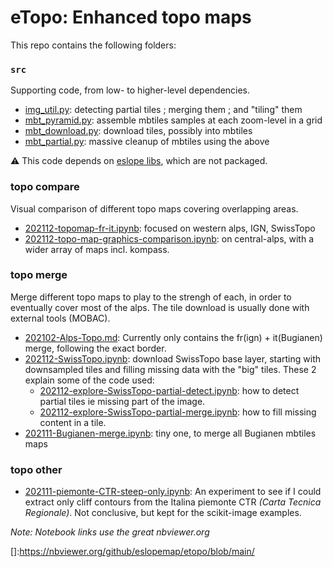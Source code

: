 # eTopo: Enhanced topo maps

This repo contains the following folders:


### `src`

Supporting code, from low- to higher-level dependencies.

* [img_util.py](src/img_util.py): detecting partial tiles ; merging them ; and "tiling" them
* [mbt_pyramid.py](src/mbt_pyramid.py): assemble mbtiles samples at each zoom-level in a grid
* [mbt_download.py](src/mbt_download.py): download tiles, possibly into mbtiles
* [mbt_partial.py](src/mbt_partial.py): massive cleanup of mbtiles using the above

⚠️ This code depends on [eslope libs], which are not packaged.


### topo compare

Visual comparison of different topo maps covering overlapping areas.

* [202112-topomap-fr-it.ipynb]: focused on western alps, IGN, SwissTopo
* [202112-topo-map-graphics-comparison.ipynb]: on central-alps, with a wider array of maps incl. kompass.


### topo merge

Merge different topo maps to play to the strengh of each, in order to eventually cover most of the alps.
The tile download is usually done with external tools (MOBAC).

<!-- * [202012-Offline-SwissTopo.md] -->
* [202102-Alps-Topo.md]: Currently only contains the fr(ign) + it(Bugianen) merge, following the exact border.
* [202112-SwissTopo.ipynb]: download SwissTopo base layer, starting with downsampled tiles and filling missing data with the "big" tiles. These 2 explain some of the code used:
  + [202112-explore-SwissTopo-partial-detect.ipynb]: how to detect partial tiles ie missing part of the image.
  + [202112-explore-SwissTopo-partial-merge.ipynb]: how to fill missing content in a tile.
* [202111-Bugianen-merge.ipynb]: tiny one, to merge all Bugianen mbtiles maps


### topo other

* [202111-piemonte-CTR-steep-only.ipynb]: An experiment to see if I could extract only cliff contours from the Italina piemonte CTR _(Carta Tecnica Regionale)_. Not conclusive, but kept for the scikit-image examples.


_Note: Notebook links use the great nbviewer.org_

<!-- Links: -->
[eslope libs]:https://github.com/eslopemap/eslope/tree/main/development/src
[202112-topomap-fr-it.ipynb]:https://nbviewer.org/github/eslopemap/etopo/blob/main/topo_compare/202112-topomap-fr-it.ipynb
[202112-topo-map-graphics-comparison.ipynb]:https://nbviewer.org/github/eslopemap/etopo/blob/main/topo_compare/202112-topo-map-graphics-comparison.ipynb
[202012-Offline-SwissTopo.md]:topo_download/202012-Offline-SwissTopo.md
[202111-Bugianen-merge.ipynb]:https://nbviewer.org/github/eslopemap/etopo/blob/main/topo_download/202111-Bugianen-merge.ipynb
[202112-SwissTopo.ipynb]:https://nbviewer.org/github/eslopemap/etopo/blob/main/topo_download/202112-SwissTopo.ipynb
[202102-Alps-Topo.md]:https://nbviewer.org/github/eslopemap/etopo/blob/main/
[202112-explore-SwissTopo-partial-detect.ipynb]:https://nbviewer.org/github/eslopemap/etopo/blob/main/topo_merge/202112-explore-SwissTopo-partial-detect.ipynb
[202112-explore-SwissTopo-partial-merge.ipynb]:https://nbviewer.org/github/eslopemap/etopo/blob/main/topo_merge/202112-explore-SwissTopo-partial-merge.ipynb
[202111-piemonte-CTR-steep-only.ipynb]:https://nbviewer.org/github/eslopemap/etopo/blob/main/topo_other/202111-piemonte-CTR-steep-only.ipynb
[]:https://nbviewer.org/github/eslopemap/etopo/blob/main/
